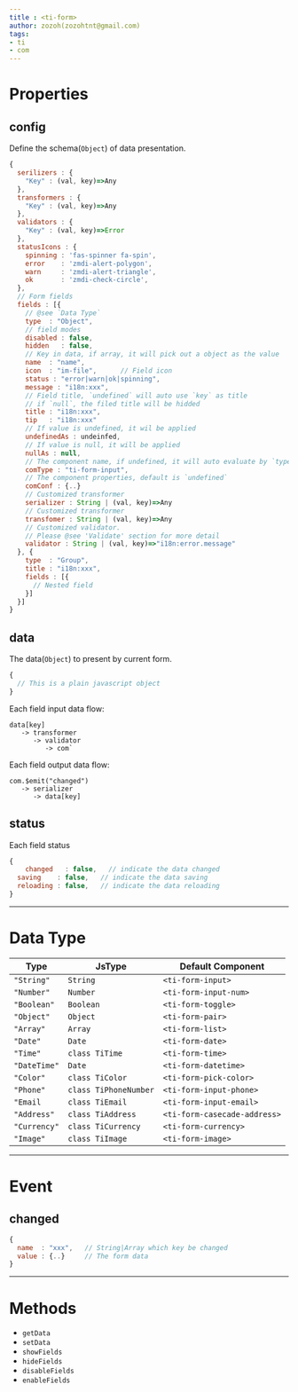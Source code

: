 ```yaml
---
title : <ti-form>
author: zozoh(zozohtnt@gmail.com)
tags:
- ti
- com
---
```


# Properties

## config

Define the schema(`Object`) of  data presentation.

```js
{
  serilizers : {
    "Key" : (val, key)=>Any
  },
  transformers : {
    "Key" : (val, key)=>Any
  },
  validators : {
    "Key" : (val, key)=>Error
  },
  statusIcons : {
    spinning : 'fas-spinner fa-spin',
    error    : 'zmdi-alert-polygon',
    warn     : 'zmdi-alert-triangle',
    ok       : 'zmdi-check-circle',
  },
  // Form fields
  fields : [{
    // @see `Data Type`
    type  : "Object",
    // field modes
    disabled : false,
    hidden   : false,
    // Key in data, if array, it will pick out a object as the value
    name  : "name",
    icon  : "im-file",      // Field icon
    status : "error|warn|ok|spinning",
    message : "i18n:xxx",
    // Field title, `undefined` will auto use `key` as title
    // if `null`, the filed title will be hidded
    title : "i18n:xxx",
    tip   : "i18n:xxx"
    // If value is undefined, it wil be applied
    undefinedAs : undeinfed,
    // If value is null, it will be applied
    nullAs : null,
    // The component name, if undefined, it will auto evaluate by `type`
    comType : "ti-form-input",
    // The component properties, default is `undefined`
    comConf : {..}
    // Customized transformer
    serializer : String | (val, key)=>Any
    // Customized transformer
    transfomer : String | (val, key)=>Any
    // Customized validator.
    // Please @see 'Validate' section for more detail
    validator : String | (val, key)=>"i18n:error.message"
  }, {
  	type  : "Group",
  	title : "i18n:xxx",
  	fields : [{
      // Nested field
  	}]
  }]
}
```

## data

The data(`Object`) to present by current form.

```js
{
  // This is a plain javascript object
}
```

Each field input data flow:  

```
data[key] 
   -> transformer
      -> validator
         -> com`
```
Each field output data flow:

```
com.$emit("changed")
   -> serializer
      -> data[key]
```

## status

Each field status

```js
{
	changed   : false,   // indicate the data changed
  saving    : false,   // indicate the data saving
  reloading : false,   // indicate the data reloading
}
```

--------------------------------------------------------------------------------------
# Data Type

  Type             |  JsType                    | Default Component
---------------------|----------------------------|-------------------
`"String"`   | `String`               | `<ti-form-input>`
`"Number"`   | `Number`               | `<ti-form-input-num>`
`"Boolean"` | `Boolean`             |`<ti-form-toggle>`
`"Object"`   | `Object`                | `<ti-form-pair>`
`"Array"`     | `Array`                   | `<ti-form-list>`
`"Date"`        | `Date`                     | `<ti-form-date>`
`"Time"`        | `class TiTime`   |`<ti-form-time>`
`"DateTime"`   | `Date`                  | `<ti-form-datetime>`
`"Color"`      | `class TiColor` | `<ti-form-pick-color>`
`"Phone"`      | `class TiPhoneNumber` | `<ti-form-input-phone>` 
`"Email`        | `class TiEmail`         | `<ti-form-input-email>` 
`"Address"` | `class TiAddress`     | `<ti-form-casecade-address>` 
`"Currency"` | `class TiCurrency` | `<ti-form-currency>` 
`"Image"`       | `class TiImage`        | `<ti-form-image>` 

--------------------------------------------------------------------------------------
# Event

## changed

```js
{
  name  : "xxx",   // String|Array which key be changed
  value : {..}     // The form data
}
```

--------------------------------------------------------------------------------------
# Methods

- `getData`
- `setData`
- `showFields`
- `hideFields`
- `disableFields`
- `enableFields`








